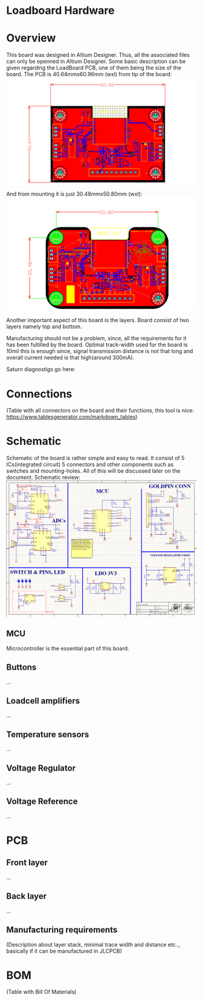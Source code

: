 # Loadboard Hardware
# Overview
This board was designed in Altium Designer. Thus, all the associated files can only be openned in Altium Designer.
Some basic description can be given regarding the LoadBoard PCB, one of them being the size of the board. The PCB is 40.64mmx60.96mm (wxl) from tip of the board:
 ![LC_PCB TIP_size](2023-03-20-17-42-47.png)

And from mounting it is just 30.48mmx50.80mm (wxl):
 ![LC_PCB MH_size](2023-03-20-17-40-10.png) 

Another important aspect of this board is the layers. Board consist of two layers namely top and bottom.

Manufacturing should not be a problem, since, all the requirements for it has been fultilled by the board. Optimal track-width used for the board is 10mil this is enough since, signal transmission distance is not that long and overall current needed is that high(around 300mA). 

Saturn diagnostigs go here:

# Connections
(Table with all connectors on the board and their functions, this tool is nice: https://www.tablesgenerator.com/markdown_tables)

# Schematic
Schematic of the board is rather simple and easy to read. It consist of 5 ICs(integrated circuit) 5 connectors and other components such as switches and mounting-holes. All of this will be discussed later on the document. Schematic review:
![Schematic](2023-03-20-18-51-30.png)
## MCU
Microcontroller is the essential part of this board.
## Buttons
...
## Loadcell amplifiers
...
## Temperature sensors
...
## Voltage Regulator
...
## Voltage Reference
...

# PCB
## Front layer
...
## Back layer
...
## Manufacturing requirements
(Description about layer stack, minimal trace width and distance etc.., basically if it can be manufactured in JLCPCB)

# BOM
(Table with Bill Of Materials)